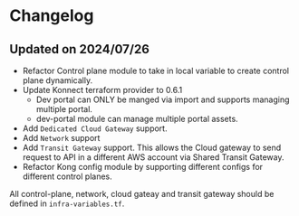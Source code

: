 # Changelog

## Updated on 2024/07/26

- Refactor Control plane module to take in local variable to create control plane dynamically.
- Update Konnect terraform provider to 0.6.1
  - Dev portal can ONLY be manged via import and supports managing multiple portal.
  - dev-portal module can manage multiple portal assets.
- Add `Dedicated Cloud Gateway` support.
- Add `Network` support
- Add `Transit Gateway` support. This allows the Cloud gateway to send request to API in a different AWS account via Shared Transit Gateway.
- Refactor Kong config module by supporting different configs for different control planes.

All control-plane, network, cloud gateay and transit gateway should be defined in `infra-variables.tf`. 

